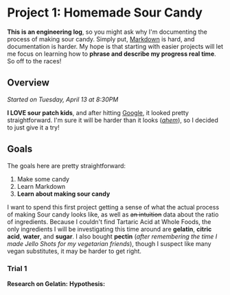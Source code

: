 # Project 1: Homemade Sour Candy
**This is an engineering log**, so you might ask why I'm documenting the process of making sour candy. Simply put, [Markdown](https://github.com/adam-p/markdown-here/wiki/Markdown-Cheatsheet)  is hard, and documentation is harder. My hope is that starting with easier projects will let me  focus on learning how to **phrase and describe my progress real time**. So off to the races!

## Overview
*Started on Tuesday, April 13 at 8:30PM*

**I  LOVE sour patch kids**, and after hitting [Google](http://www.grouprecipes.com/137183/homemade-sour-patch-kids.html), it looked pretty straightforward. I'm sure it will be harder than it looks (*[ahem](https://www.youtube.com/watch?v=ppi0khS0s_8)*), so I decided to just give it a try!

## Goals
The goals here are pretty straightforward:
1. Make some candy
2. Learn Markdown
3. **Learn about making sour candy**

I want to spend this first project getting a sense of what the actual process of making Sour candy looks like, as well as ~~an intuition~~ data about the ratio of ingredients. Because I couldn't find Tartaric Acid at Whole Foods, the only ingredients I will be investigating this time around are **gelatin**, **citric acid**, **water**, and **sugar**. I also bought **pectin** (*after remembering the time I made Jello Shots for my vegetarian friends*), though I suspect like many vegan substitutes, it may be harder to get right. 

### Trial 1

**Research on Gelatin:** 
**Hypothesis:**
<!--stackedit_data:
eyJoaXN0b3J5IjpbLTI3MDE3NTQ0OCwxNTczNTI4ODIwLDcxNT
UyNTQyOCw3Njk5MDQzNjAsLTE0ODQwNDk2NTZdfQ==
-->